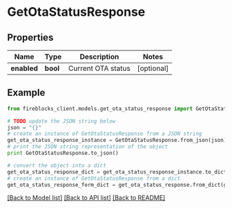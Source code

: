 # GetOtaStatusResponse


## Properties

Name | Type | Description | Notes
------------ | ------------- | ------------- | -------------
**enabled** | **bool** | Current OTA status | [optional] 

## Example

```python
from fireblocks_client.models.get_ota_status_response import GetOtaStatusResponse

# TODO update the JSON string below
json = "{}"
# create an instance of GetOtaStatusResponse from a JSON string
get_ota_status_response_instance = GetOtaStatusResponse.from_json(json)
# print the JSON string representation of the object
print GetOtaStatusResponse.to_json()

# convert the object into a dict
get_ota_status_response_dict = get_ota_status_response_instance.to_dict()
# create an instance of GetOtaStatusResponse from a dict
get_ota_status_response_form_dict = get_ota_status_response.from_dict(get_ota_status_response_dict)
```
[[Back to Model list]](../README.md#documentation-for-models) [[Back to API list]](../README.md#documentation-for-api-endpoints) [[Back to README]](../README.md)


